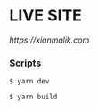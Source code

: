 # LIVE SITE
_https://xianmalik.com_
 
### Scripts
```shell
$ yarn dev
```
```shell
$ yarn build
```
